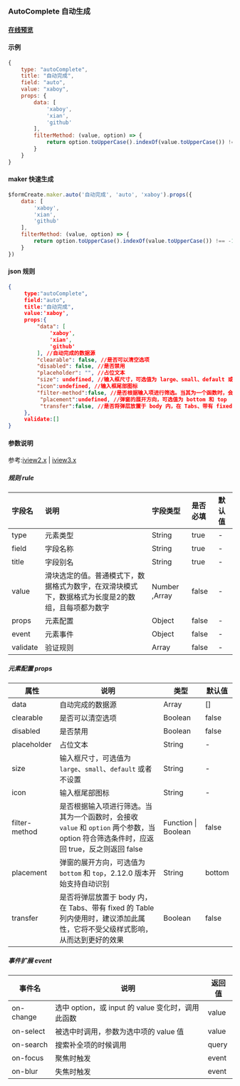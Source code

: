 ### AutoComplete 自动生成

#### [在线预览](http://jsrun.net/TnhKp/edit)

#### 示例

```js
{
    type: "autoComplete",
    title: "自动完成",
    field: "auto",
    value: "xaboy",
    props: {
        data: [
            'xaboy',
            'xian',
			'github'
		],
		filterMethod: (value, option) => {
			return option.toUpperCase().indexOf(value.toUpperCase()) !== -1
		}
	}
}
```

#### maker 快速生成

```js
$formCreate.maker.auto('自动完成', 'auto', 'xaboy').props({
	data: [
		'xaboy',
		'xian',
		'github'
	],
	filterMethod: (value, option) => {
		return option.toUpperCase().indexOf(value.toUpperCase()) !== -1
	}
})
```

#### json 规则

```json
{
     type:"autoComplete",
     field:"auto",
     title:"自动完成",
     value:'xaboy',
     props:{
         "data": [
             'xaboy',
             'xian',
             'github'
         ], //自动完成的数据源
         "clearable": false, //是否可以清空选项
         "disabled": false, //是否禁用
         "placeholder": "", //占位文本
         "size": undefined, //输入框尺寸，可选值为 large、small、default 或者不设置
         "icon":undefined, //输入框尾部图标
         "filter-method":false, //是否根据输入项进行筛选。当其为一个函数时，会接收 value 和 option 两个参数，当 option 符合筛选条件时，应返回 true，反之则返回 false
          "placement":undefined, //弹窗的展开方向，可选值为 bottom 和 top
          "transfer":false, //是否将弹层放置于 body 内，在 Tabs、带有 fixed 的 Table 列内使用时，建议添加此属性，它将不受父级样式影响，从而达到更好的效果
     },
     validate:[]
}
```

#### 参数说明

参考:[iview2.x](http://v2.iviewui.com/components/auto-complete#API) | [iview3.x](https://www.iviewui.com/components/auto-complete#API)



##### 规则 rule

| 字段名   | 说明                                                         | 字段类型      | 是否必填 | 默认值 |
| :------- | :----------------------------------------------------------- | :------------ | :------- | :----- |
| type     | 元素类型                                                     | String        | true     | -      |
| field    | 字段名称                                                     | String        | true     | -      |
| title    | 字段别名                                                     | String        | true     | -      |
| value    | 滑块选定的值。普通模式下，数据格式为数字，在双滑块模式下，数据格式为长度是2的数组，且每项都为数字 | Number ,Array | false    | -      |
| props    | 元素配置                                                     | Object        | false    | -      |
| event    | 元素事件                                                     | Object        | false    | -      |
| validate | 验证规则                                                     | Array         | false    | -      |



##### 元素配置 props

| 属性          | 说明                                                         | 类型                | 默认值 |
| ------------- | ------------------------------------------------------------ | ------------------- | ------ |
| data          | 自动完成的数据源                                             | Array               | []     |
| clearable     | 是否可以清空选项                                             | Boolean             | false  |
| disabled      | 是否禁用                                                     | Boolean             | false  |
| placeholder   | 占位文本                                                     | String              | -      |
| size          | 输入框尺寸，可选值为 `large`、`small`、`default` 或者不设置  | String              | -      |
| icon          | 输入框尾部图标                                               | String              | -      |
| filter-method | 是否根据输入项进行筛选。当其为一个函数时，会接收 `value` 和 `option` 两个参数，当 option 符合筛选条件时，应返回 true，反之则返回 false | Function \| Boolean | false  |
| placement     | 弹窗的展开方向，可选值为 `bottom` 和 `top`，2.12.0 版本开始支持自动识别 | String              | bottom |
| transfer      | 是否将弹层放置于 body 内，在 Tabs、带有 fixed 的 Table 列内使用时，建议添加此属性，它将不受父级样式影响，从而达到更好的效果 | Boolean             | false  |



##### 事件扩展 event

| 事件名    | 说明                                              | 返回值 |
| --------- | ------------------------------------------------- | ------ |
| on-change | 选中 option，或 input 的 value 变化时，调用此函数 | value  |
| on-select | 被选中时调用，参数为选中项的 value 值             | value  |
| on-search | 搜索补全项的时候调用                              | query  |
| on-focus  | 聚焦时触发                                        | event  |
| on-blur   | 失焦时触发                                        | event  |





